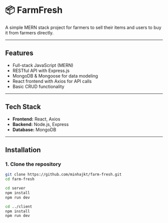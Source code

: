 # 📦 FarmFresh

A simple MERN stack project for farmers to sell their items and users to buy it from farmers directly.

---

## Features

- Full-stack JavaScript (MERN)
- RESTful API with Express.js
- MongoDB & Mongoose for data modeling
- React frontend with Axios for API calls
- Basic CRUD functionality

---

## Tech Stack

- **Frontend:** React, Axios
- **Backend:** Node.js, Express
- **Database:** MongoDB

---

##  Installation

### 1. Clone the repository

```bash
git clone https://github.com/minhajkt/farm-fresh.git
cd farm-fresh

cd server
npm install
npm run dev

cd ../client
npm install
npm run dev
